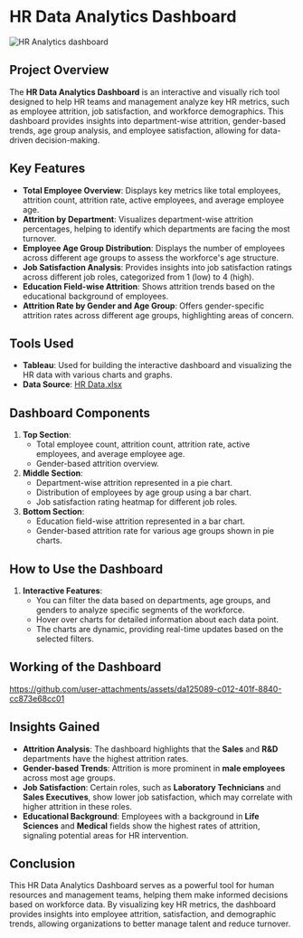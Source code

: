 # HR Data Analytics Dashboard
![HR Analytics dashboard](https://github.com/user-attachments/assets/e6d3c43c-4bd9-49c7-aad0-ee45eb372ce6)                                                                                           

## Project Overview
The **HR Data Analytics Dashboard** is an interactive and visually rich tool designed to help HR teams and management analyze key HR metrics, such as employee attrition, job satisfaction, and workforce demographics. This dashboard provides insights into department-wise attrition, gender-based trends, age group analysis, and employee satisfaction, allowing for data-driven decision-making.

## Key Features
- **Total Employee Overview**: Displays key metrics like total employees, attrition count, attrition rate, active employees, and average employee age.
- **Attrition by Department**: Visualizes department-wise attrition percentages, helping to identify which departments are facing the most turnover.
- **Employee Age Group Distribution**: Displays the number of employees across different age groups to assess the workforce's age structure.
- **Job Satisfaction Analysis**: Provides insights into job satisfaction ratings across different job roles, categorized from 1 (low) to 4 (high).
- **Education Field-wise Attrition**: Shows attrition trends based on the educational background of employees.
- **Attrition Rate by Gender and Age Group**: Offers gender-specific attrition rates across different age groups, highlighting areas of concern.

## Tools Used
- **Tableau**: Used for building the interactive dashboard and visualizing the HR data with various charts and graphs.
- **Data Source**: [HR Data.xlsx](https://github.com/user-attachments/files/17147590/HR.Data.xlsx)

## Dashboard Components
1. **Top Section**:
    - Total employee count, attrition count, attrition rate, active employees, and average employee age.
    - Gender-based attrition overview.
2. **Middle Section**:
    - Department-wise attrition represented in a pie chart.
    - Distribution of employees by age group using a bar chart.
    - Job satisfaction rating heatmap for different job roles.
3. **Bottom Section**:
    - Education field-wise attrition represented in a bar chart.
    - Gender-based attrition rate for various age groups shown in pie charts.

## How to Use the Dashboard
1. **Interactive Features**:
    - You can filter the data based on departments, age groups, and genders to analyze specific segments of the workforce.
    - Hover over charts for detailed information about each data point.
    - The charts are dynamic, providing real-time updates based on the selected filters.
   
## Working of the Dashboard 

https://github.com/user-attachments/assets/da125089-c012-401f-8840-cc873e68cc01


## Insights Gained
- **Attrition Analysis**: The dashboard highlights that the **Sales** and **R&D** departments have the highest attrition rates.
- **Gender-based Trends**: Attrition is more prominent in **male employees** across most age groups.
- **Job Satisfaction**: Certain roles, such as **Laboratory Technicians** and **Sales Executives**, show lower job satisfaction, which may correlate with higher attrition in these roles.
- **Educational Background**: Employees with a background in **Life Sciences** and **Medical** fields show the highest rates of attrition, signaling potential areas for HR intervention.

## Conclusion
This HR Data Analytics Dashboard serves as a powerful tool for human resources and management teams, helping them make informed decisions based on workforce data. By visualizing key HR metrics, the dashboard provides insights into employee attrition, satisfaction, and demographic trends, allowing organizations to better manage talent and reduce turnover.
